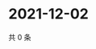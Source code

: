 # 2021-12-02

共 0 条

<!-- BEGIN WEIBO -->
<!-- 最后更新时间 Thu Dec 02 2021 20:13:54 GMT+0800 (China Standard Time) -->

<!-- END WEIBO -->

